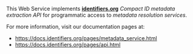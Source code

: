 This Web Service implements [__identifiers.org__](http://identifiers.org) _Compact ID metadata extraction API_ 
for programmatic access to _metadata resolution services_.


For more information, visit our documentation pages at:
- https://docs.identifiers.org/pages/metadata_service.html
- https://docs.identifiers.org/pages/api.html
